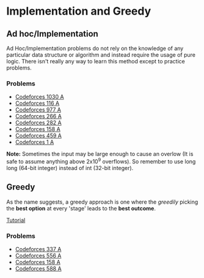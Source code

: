 # Implementation and Greedy

## Ad hoc/Implementation
Ad Hoc/Implementation problems do not rely on the knowledge of any particular data structure or algorithm and instead require the usage of pure logic. There isn't really any way to learn this method except to practice problems.

### Problems
* [Codeforces 1030 A](https://codeforces.com/problemset/problem/1030/A)
* [Codeforces 116 A](http://codeforces.com/problemset/problem/116/A)
* [Codeforces 977 A](https://codeforces.com/problemset/problem/977/A)
* [Codeforces 266 A](http://codeforces.com/problemset/problem/266/A)
* [Codeforces 282 A](http://codeforces.com/problemset/problem/282/A)
* [Codeforces 158 A](http://codeforces.com/problemset/problem/158/A)
* [Codeforces 459 A](http://codeforces.com/problemset/problem/459/A)
* [Codeforces 1 A](https://codeforces.com/contest/1/problem/A)

**Note:** Sometimes the input may be large enough to cause an overlow (It is safe to assume anything above 2x10<sup>9</sup> overflows). So remember to use long long (64-bit integer) instead of int (32-bit integer).

## Greedy

As the name suggests, a greedy approach is one where the *greedily* picking the **best option** at every 'stage' leads to the **best outcome**.

[Tutorial](https://www.hackerearth.com/practice/algorithms/greedy/basics-of-greedy-algorithms/tutorial/)

### Problems
* [Codeforces 337 A](http://codeforces.com/problemset/problem/337/A)
* [Codeforces 556 A](http://codeforces.com/problemset/problem/556/A)
* [Codeforces 158 A](http://codeforces.com/problemset/problem/158/B)
* [Codeforces 588 A](http://codeforces.com/problemset/problem/588/A)

